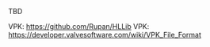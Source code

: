 ﻿TBD

VPK: https://github.com/Rupan/HLLib
VPK: https://developer.valvesoftware.com/wiki/VPK_File_Format
